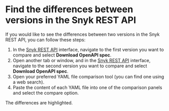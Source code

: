# Find the differences between versions in the Snyk REST API

If you would like to see the differences between two versions in the Snyk REST API, you can follow these steps:

1. In the [Snyk REST API](https://apidocs.snyk.io/) interface, navigate to the first version you want to compare and select **Download OpenAPI spec**.
2. Open another tab or window, and in the [Snyk REST API](https://apidocs.snyk.io/) interface, navigate to the second version you want to compare and select **Download OpenAPI spec**.
3. Open your preferred YAML file comparison tool (you can find one using a web search).
4. Paste the content of each YAML file into one of the comparison panels and select the compare option.

The differences are highlighted.
